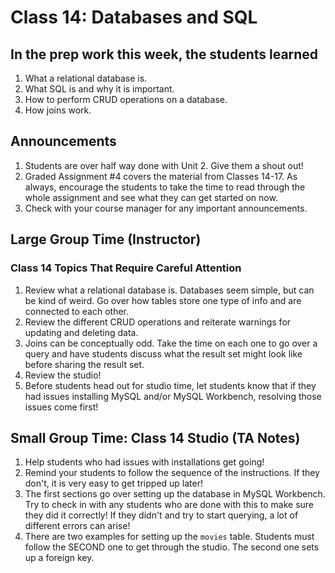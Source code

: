 # Class 14: Databases and SQL

## In the prep work this week, the students learned

1. What a relational database is.
1. What SQL is and why it is important.
1. How to perform CRUD operations on a database.
1. How joins work.

## Announcements

1. Students are over half way done with Unit 2. Give them a shout out!
1. Graded Assignment #4 covers the material from Classes 14-17. As always, encourage the students to take the time to read through the whole assignment and see what they can get started on now.
1. Check with your course manager for any important announcements.

## Large Group Time (Instructor)

### Class 14 Topics That Require Careful Attention

1. Review what a relational database is. Databases seem simple, but can be kind of weird. Go over how tables store one type of info and are connected to each other.
1. Review the different CRUD operations and reiterate warnings for updating and deleting data.
1. Joins can be conceptually odd. Take the time on each one to go over a query and have students discuss what the result set might look like before sharing the result set.
1. Review the studio!
1. Before students head out for studio time, let students know that if they had issues installing MySQL and/or MySQL Workbench, resolving those issues come first!

## Small Group Time: Class 14 Studio (TA Notes)

1. Help students who had issues with installations get going!
1. Remind your students to follow the sequence of the instructions. If they don't, it is very easy to get tripped up later!
1. The first sections go over setting up the database in MySQL Workbench. Try to check in with any students who are done with this to make sure they did it correctly! If they didn't and try to start querying, a lot of different errors can arise!
1. There are two examples for setting up the ``movies`` table. Students must follow the SECOND one to get through the studio. The second one sets up a foreign key.
